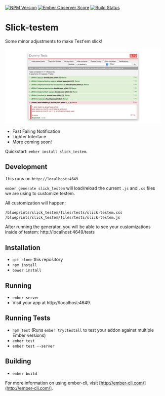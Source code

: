 [![NPM
Version](https://badge.fury.io/js/slick_testem.svg)](http://badge.fury.io/js/slick_testem)
[![Ember Observer
Score](http://emberobserver.com/badges/slick_testem.svg)](http://emberobserver.com/addons/slick_testem)
[![Build
Status](https://travis-ci.org/okcEmber/slick_testem.svg?branch=master)](https://travis-ci.org/okcEmber/slick_testem)

# Slick-testem

Some minor adjustments to make Test'em slick!

![screenshot.jpg](screenshot.jpg)

* Fast Failing Notification
* Lighter Interface
* More coming soon!

Quickstart: `ember install slick_testem`.

## Development

This runs on `http://localhost:4649`.

`ember generate slick_testem` will load/reload the current `.js` and
`.cs` files we are using to customize testem.

All customization will happen;

```
/blueprints/slick_testem/files/tests/slick-testem.css
/blueprints/slick_testem/files/tests/slick-testem.js
```

After running the generator, you will be able to see your customizations inside
of testem: http://localhost:4649/tests

## Installation

* `git clone` this repository
* `npm install`
* `bower install`

## Running

* `ember server`
* Visit your app at http://localhost:4649.

## Running Tests

* `npm test` (Runs `ember try:testall` to test your addon against multiple Ember versions)
* `ember test`
* `ember test --server`

## Building

* `ember build`

For more information on using ember-cli, visit [http://ember-cli.com/](http://ember-cli.com/).

